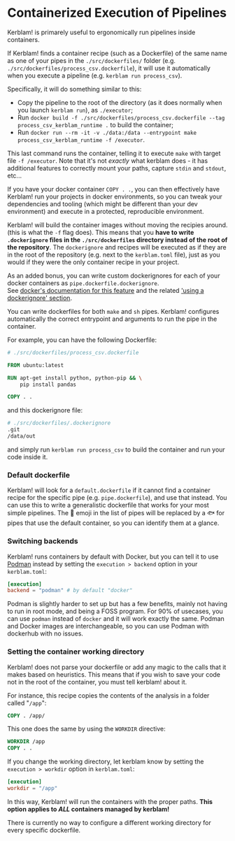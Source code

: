# Containerized Execution of Pipelines
Kerblam! is primarely useful to ergonomically run pipelines inside containers.

If Kerblam! finds a container recipe (such as a Dockerfile) of the same name
as one of your pipes in the `./src/dockerfiles/` folder
(e.g. `./src/dockerfiles/process_csv.dockerfile`), it will use it automatically
when you execute a pipeline (e.g. `kerblam run process_csv`).

Specifically, it will do something similar to this:
- Copy the pipeline to the root of the directory (as it does normally when you
  launch `kerblam run`), as `./executor`;
- Run `docker build -f ./src/dockerfiles/process_csv.dockerfile --tag process_csv_kerblam_runtime .` to build the container;
- Run `docker run --rm -it -v ./data:/data --entrypoint make process_csv_kerblam_runtime -f /executor`.

This last command runs the container, telling it to execute `make` with
target file `-f /executor`.
Note that it's not *exactly* what kerblam does - it has additional features
to correctly mount your paths, capture `stdin` and `stdout`, etc...

If you have your docker container `COPY . .`, you can then effectively have
Kerblam! run your projects in docker environments, so you can tweak your
dependencies and tooling (which might be different than your dev environment)
and execute in a protected, reproducible environment.

Kerblam! will build the container images without moving the recipies around.
(this is what the `-f` flag does).
This means that you **have to write `.dockerignore` files in the `./src/dockerfiles`
directory instead of the root of the repository**.
The `dockerignore` and recipes will be executed as if they are in the root
of the repository (e.g. next to the `kerblam.toml` file), just as you would
if they were the only container recipe in your project.
 
As an added bonus, you can write custom dockerignores for each of your
docker containers as `pipe.dockerfile.dockerignore`.\
See [docker's documentation for this feature](https://docs.docker.com/engine/reference/commandline/build/#file)
and the related ['using a dockerignore' section](https://docs.docker.com/engine/reference/commandline/build/#use-a-dockerignore-file).
 
You can write dockerfiles for both `make` and `sh` pipes.
Kerblam! configures automatically the correct entrypoint and arguments to run
the pipe in the container.

For example, you can have the following Dockerfile:
```dockerfile
# ./src/dockerfiles/process_csv.dockerfile

FROM ubuntu:latest

RUN apt-get install python, python-pip && \
    pip install pandas

COPY . .
```
and this dockerignore file:
```dockerfile
# ./src/dockerfiles/.dockerignore
.git
/data/out
```
and simply run `kerblam run process_csv` to build the container and run
your code inside it.

### Default dockerfile
Kerblam! will look for a `default.dockerfile` if it cannot find a container
recipe for the specific pipe (e.g. `pipe.dockerfile`), and use that instead.
You can use this to write a generalistic dockerfile that works for your
most simple pipelines.
The :whale: emoji in the list of pipes will be replaced by a :fish: for
pipes that use the default container, so you can identify them at a glance.

### Switching backends
Kerblam! runs containers by default with Docker, but you can tell it to use
[Podman](https://podman.io/) instead by setting the `execution > backend`
option in your `kerblam.toml`:
```toml
[execution]
backend = "podman" # by default "docker"
```

Podman is slightly harder to set up but has a few benefits, mainly not having
to run in root mode, and being a FOSS program.
For 90% of usecases, you can use `podman` instead of `docker` and it will 
work exactly the same.
Podman and Docker images are interchangeable, so you can use Podman with
dockerhub with no issues.

### Setting the container working directory
Kerblam! does not parse your dockerfile or add any magic to the calls that it
makes based on heuristics.
This means that if you wish to save your code not in the root of the container,
you must tell kerblam! about it.

For instance, this recipe copies the contents of the analysis in a folder
called "`/app`":
```dockerfile
COPY . /app/
```
This one does the same by using the `WORKDIR` directive:
```dockerfile
WORKDIR /app
COPY . .
```
If you change the working directory, let kerblam know by setting the
`execution > workdir` option in `kerblam.toml`:
```toml
[execution]
workdir = "/app"
```
In this way, Kerblam! will run the containers with the proper paths.
**This option applies to *ALL* containers managed by kerblam!**

There is currently no way to configure a different working directory for every
specific dockerfile.
